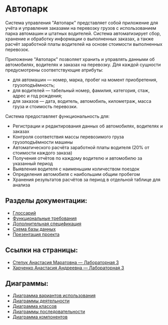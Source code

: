 # Автопарк

Система управления "Автопарк" представляет собой приложение для учёта и управления заказами на перевозку грузов с использованием парка автомашин и штатных водителей. Система автоматизирует сбор, хранение и обработку информации о выполненных заказах, а также расчёт заработной платы водителей на основе стоимости выполненных перевозок.

Приложение "Автопарк" позволяет хранить и управлять данными об автомобилях, водителях и заказах на перевозку. Для каждой сущности предусмотрены соответствующие атрибуты:  
- для автомашин — номер, марка, пробег на момент приобретения, грузоподъёмность;  
- для водителей — табельный номер, фамилия, категория, стаж, адрес и год рождения;  
- для заказов — дата, водитель, автомобиль, километраж, масса груза и стоимость перевозки.  

Система предоставляет функциональность для:

- Регистрации и редактирования данных об автомобилях, водителях и заказах
- Контроля соответствия массы перевозимого груза грузоподъёмности машины
- Автоматического расчёта заработной платы водителя (20% от стоимости каждого заказа)
- Получения отчётов по каждому водителю и автомобилю за указанный период
- Выявления водителя с наименьшим количеством поездок
- Определения автомобиля с наибольшим общим пробегом
- Хранения результатов расчётов за период в отдельной таблице для анализа

## Разделы документации:

- [Глоссарий](./Глоссарий)
- [Функциональные требования](./Функциональные-требования)
- [Дополнительная спецификация](./Дополнительная-спецификация)
- [Схема базы данных](./Схема-базы-данных)
- [Презентация проекта](./Презентация-проекта)


## Ссылки на страницы:

- [Степук Анастасия Маратовна — Лабораторная 3](https://github.com/fpmi-tp2025/tpmp-gr9a-lab4-nastya2x/wiki/%D0%A1%D1%82%D0%B5%D0%BF%D1%83%D0%BA-%D0%90%D0%BD%D0%B0%D1%81%D1%82%D0%B0%D1%81%D0%B8%D1%8F-%D0%9C%D0%B0%D1%80%D0%B0%D1%82%D0%BE%D0%B2%D0%BD%D0%B0)
- [Харченко Анастасия Андреевна — Лабораторная 3](https://github.com/fpmi-tp2025/tpmp-gr9a-lab4-nastya2x/wiki/%D0%A5%D0%B0%D1%80%D1%87%D0%B5%D0%BD%D0%BA%D0%BE-%D0%90%D0%BD%D0%B0%D1%81%D1%82%D0%B0%D1%81%D0%B8%D1%8F-%D0%90%D0%BD%D0%B4%D1%80%D0%B5%D0%B5%D0%B2%D0%BD%D0%B0)

## Диаграммы:
- [Диаграмма вариантов использования](https://github.com/fpmi-tp2025/tpmp-gr9a-lab4-nastya2x/wiki/%D0%94%D0%B8%D0%B0%D0%B3%D1%80%D0%B0%D0%BC%D0%BC%D0%B0-%D0%B2%D0%B0%D1%80%D0%B8%D0%B0%D0%BD%D1%82%D0%B0-%D0%B8%D1%81%D0%BF%D0%BE%D0%BB%D1%8C%D0%B7%D0%BE%D0%B2%D0%B0%D0%BD%D0%B8%D1%8F)
- [Диаграммы деятельности](https://github.com/fpmi-tp2025/tpmp-gr9a-lab4-nastya2x/wiki/%D0%94%D0%B8%D0%B0%D0%B3%D1%80%D0%B0%D0%BC%D0%BC%D1%8B-%D0%B4%D0%B5%D1%8F%D1%82%D0%B5%D0%BB%D1%8C%D0%BD%D0%BE%D1%81%D1%82%D0%B8)
- [Диаграмма классов](https://github.com/fpmi-tp2025/tpmp-gr9a-lab4-nastya2x/wiki/%D0%94%D0%B8%D0%B0%D0%B3%D1%80%D0%B0%D0%BC%D0%BC%D0%B0-%D0%BA%D0%BB%D0%B0%D1%81%D1%81%D0%BE%D0%B2)
- [Диаграммы последовательности](https://github.com/fpmi-tp2025/tpmp-gr9a-lab4-nastya2x/wiki/%D0%94%D0%B8%D0%B0%D0%B3%D1%80%D0%B0%D0%BC%D0%BC%D1%8B-%D0%BF%D0%BE%D1%81%D0%BB%D0%B5%D0%B4%D0%BE%D0%B2%D0%B0%D1%82%D0%B5%D0%BB%D1%8C%D0%BD%D0%BE%D1%81%D1%82%D0%B8)
- [Диаграмма компонентов](https://github.com/fpmi-tp2025/tpmp-gr9a-lab4-nastya2x/wiki/%D0%94%D0%B8%D0%B0%D0%B3%D1%80%D0%B0%D0%BC%D0%BC%D0%B0-%D0%BA%D0%BE%D0%BC%D0%BF%D0%BE%D0%BD%D0%B5%D0%BD%D1%82%D0%BE%D0%B2)
